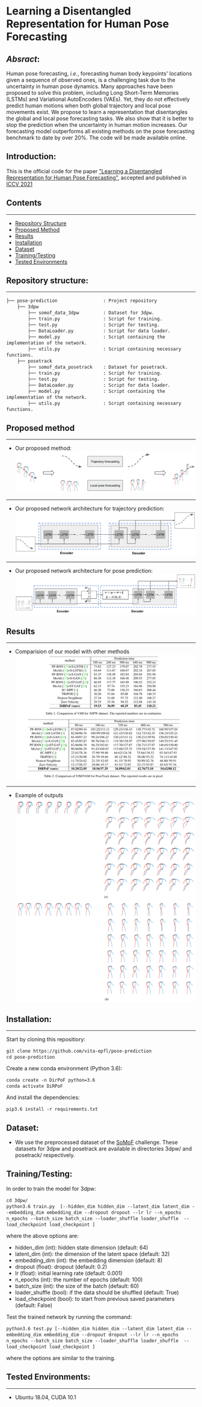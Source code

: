 # Learning a Disentangled Representation for Human Pose Forecasting

## _Absract_:

Human pose forecasting, *i.e.*, forecasting human body keypoints' locations given a sequence of observed ones, is a challenging task due to the uncertainty in human pose dynamics. 
Many approaches have been proposed to solve this problem, including Long Short-Term Memories (LSTMs) and Variational AutoEncoders (VAEs). Yet, they do not effectively predict human motions when both global trajectory and local pose movements exist.
We propose to learn a representation that disentangles the global and local pose forecasting tasks. We also show that it is better to stop the prediction when the uncertainty in human motion increases. 
Our forecasting model outperforms all existing methods on the pose forecasting benchmark to date by over 20%. The code will be made available online.

## Introduction:
This is the official code for the paper ["Learning a Disentangled Representation for Human Pose Forecasting"](link), accepted and published in [ICCV 2021](http://iccv2021.thecvf.com/home)

## Contents
------------
  * [Repository Structure](#repository-structure)
  * [Proposed Method](#proposed-method)
  * [Results](#results)
  * [Installation](#installation)
  * [Dataset](#dataset)
  * [Training/Testing](#training-testing)
  * [Tested Environments](#tested-environments)
  
## Repository structure:
------------
    ├── pose-prediction                 : Project repository
        ├── 3dpw 
            ├── somof_data_3dpw         : Dataset for 3dpw.
            ├── train.py                : Script for training.  
            ├── test.py                 : Script for testing.  
            ├── DataLoader.py           : Script for data loader. 
            ├── model.py                : Script containing the implementation of the network.
            ├── utils.py                : Script containing necessary functions.
        ├── posetrack
            ├── somof_data_posetrack    : Dataset for posetrack.
            ├── train.py                : Script for training.  
            ├── test.py                 : Script for testing.  
            ├── DataLoader.py           : Script for data loader. 
            ├── model.py                : Script containing the implementation of the network.
            ├── utils.py                : Script containing necessary functions.
            
## Proposed method
-------------
* Our proposed method:
![Our proposed method](images/network.png)

-------------

* Our proposed network architecture for trajectory prediction:
![Our proposed network architecture for trajectory prediction](images/fig2.png)

-------------

* Our proposed network architecture for pose prediction:
![Our proposed network architecture for pose prediction](images/fig3.png)




## Results
--------------
* Comparision of our model with other methods
![Comparision of our model with other methods](images/tab.png)
-------------
* Example of outputs
![Example of outputs](images/fig4-a.png)
![Example of outputs](images/fig4-b.png)
  
## Installation:
------------
Start by cloning this repositiory:
```
git clone https://github.com/vita-epfl/pose-prediction
cd pose-prediction
```
Create a new conda environment (Python 3.6):
```
conda create -n DirPoF python=3.6
conda activate DiRPoF
```
And install the dependencies:
```
pip3.6 install -r requirements.txt
```

## Dataset:
  
  * We use the preprocessed dataset of the [SoMoF](https://somof.stanford.edu/dataset) challenge. These datasets for 3dpw and posetrack are available in directories 3dpw/ and posetrack/ respectively. 
  
## Training/Testing:
In order to train the model for 3dpw:
```
cd 3dpw/
python3.6 train.py  [--hidden_dim hidden_dim --latent_dim latent_dim --embedding_dim embedding_dim --dropout dropout --lr lr --n_epochs n_epochs --batch_size batch_size --loader_shuffle loader_shuffle  --load_checkpoint load_checkpoint ]
```
where the above options are:
* hidden_dim (int): hidden state dimension (default: 64)
* latent_dim (int): the dimension of the latent space (default: 32)
* embedding_dim (int): the embedding dimension (default: 8)
* dropout (float): dropout (default: 0.2)
* lr (float): initial learning rate (default: 0.001)
* n_epochs (int): the number of epochs (default: 100)
* batch_size (int): the size of the batch (default: 60)
* loader_shuffle (bool): if the data should be shuffled (default: True)
* load_checkpoint (bool): to start from previous saved parameters (default: False)

Test the trained network by running the command:
```
python3.6 test.py [--hidden_dim hidden_dim --latent_dim latent_dim --embedding_dim embedding_dim --dropout dropout --lr lr --n_epochs n_epochs --batch_size batch_size --loader_shuffle loader_shuffle  --load_checkpoint load_checkpoint ]
```
where the options are similar to the training. 

## Tested Environments:
------------
  * Ubuntu 18.04, CUDA 10.1
 
